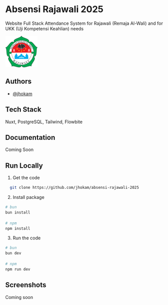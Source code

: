 # Absensi Rajawali 2025

Website Full Stack Attendance System for Rajawali (Remaja Al-Wali) and for UKK (Uji Kompetensi Keahlian) needs

![Logo Rajawali](/github/Rajawali-logo.png)

## Authors

- [@jhokam](https://github.com/jhokam)

## Tech Stack

Nuxt, PostgreSQL, Tailwind, Flowbite

## Documentation

Coming Soon

## Run Locally

1. Get the code

```bash
  git clone https://github.com/jhokam/absensi-rajawali-2025
```

2. Install package

```bash
# bun
bun install

# npm
npm install
```

3. Run the code

```bash
# bun
bun dev

# npm
npm run dev
```

## Screenshots

Coming soon
